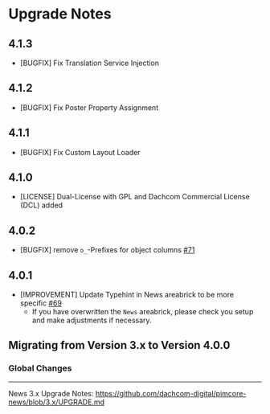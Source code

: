 # Upgrade Notes
## 4.1.3
- [BUGFIX] Fix Translation Service Injection
## 4.1.2
- [BUGFIX] Fix Poster Property Assignment
## 4.1.1
- [BUGFIX] Fix Custom Layout Loader
## 4.1.0
- [LICENSE] Dual-License with GPL and Dachcom Commercial License (DCL) added
## 4.0.2
- [BUGFIX] remove `o_`-Prefixes for object columns [#71](https://github.com/dachcom-digital/pimcore-news/issues/71)
## 4.0.1
- [IMPROVEMENT] Update Typehint in News areabrick to be more specific [#69](https://github.com/dachcom-digital/pimcore-news/issues/69)
  - If you have overwritten the `News` areabrick, please check you setup and make adjustments if necessary.

## Migrating from Version 3.x to Version 4.0.0

### Global Changes

---

News 3.x Upgrade Notes: https://github.com/dachcom-digital/pimcore-news/blob/3.x/UPGRADE.md
